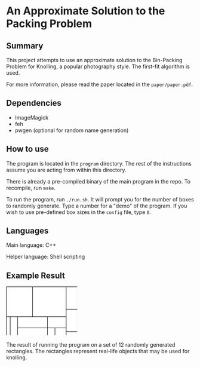 # An Approximate Solution to the Packing Problem

## Summary

This project attempts to use an approximate solution to the Bin-Packing Problem for Knolling, a popular photography style. The first-fit algorithm is used.

For more information, please read the paper located in the ```paper/paper.pdf```.

## Dependencies
* ImageMagick
* feh
* pwgen (optional for random name generation)


## How to use
The program is located in the ```program``` directory. The rest of the instructions assume you are acting from within this directory.

There is already a pre-compiled binary of the main program in the repo. To recompile, run ```make```.

To run the program, run ```./run.sh```. It will prompt you for the number of boxes to randomly generate. Type a number for a "demo" of the program. If you wish to use pre-defined box sizes in the ```config``` file, type ```0```.

## Languages
Main language: C++

Helper language: Shell scripting

## Example Result
![Result](paper/img/12.jpg)

The result of running the program on a set of 12 randomly generated rectangles. The rectangles represent real-life objects that may be used for knolling.
